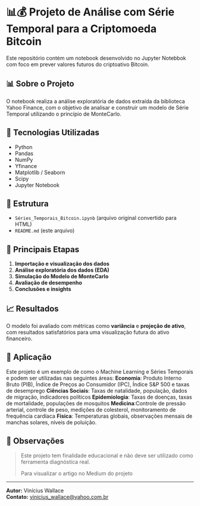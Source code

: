 # 📊💰 Projeto de Análise com Série Temporal para a Criptomoeda Bitcoin

Este repositório contém um notebook desenvolvido no Jupyter Notebbok com foco em prever valores futuros do criptoativo Bitcoin.

## 📊 Sobre o Projeto

O notebook realiza a análise exploratória de dados extraída da biblioteca Yahoo Finance, com o objetivo de analisar e construir um modelo de Série Temporal utilizando o princípio de MonteCarlo.

## 🔧 Tecnologias Utilizadas

- Python
- Pandas
- NumPy
- Yfinance
- Matplotlib / Seaborn
- Scipy
- Jupyter Notebook

## 📁 Estrutura

- `Séries_Temporais_Bitcoin.ipynb` (arquivo original convertido para HTML)
- `README.md` (este arquivo)

## 📌 Principais Etapas

1. **Importação e visualização dos dados**
2. **Análise exploratória dos dados (EDA)**
3. **Simulação do Modelo de MonteCarlo**
4. **Avaliação de desempenho**
5. **Conclusões e insights**

## 📈 Resultados

O modelo foi avaliado com métricas como **variância** e **projeção de ativo**, com resultados satisfatórios para uma visualização futura do ativo financeiro.

## 🤖 Aplicação

Este projeto é um exemplo de como o Machine Learning e Séries Temporais e podem ser utilizadas nas seguintes áreas: 
**Economia**: Produto Interno Bruto (PIB), Índice de Preços ao Consumidor (IPC), Índice S&P 500 e taxas de desemprego
**Ciências Sociais**: Taxas de natalidade, população, dados de migração, indicadores políticos
**Epidemiologia**: Taxas de doenças, taxas de mortalidade, populações de mosquitos
**Medicina**:Controle de pressão arterial, controle de peso, medições de colesterol, monitoramento de frequência cardíaca
**Física**: Temperaturas globais, observações mensais de manchas solares, níveis de poluição.


## 📌 Observações

> Este projeto tem finalidade educacional e não deve ser utilizado como ferramenta diagnóstica real.
> 
> Para visualizar o artigo no Medium do projeto 

---

**Autor:** Vinícius Wallace  
**Contato:** vinicius_wallace@yahoo.com.br
